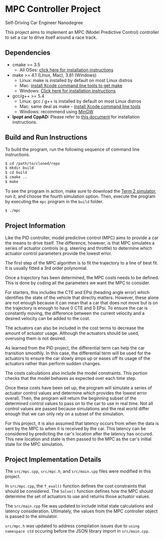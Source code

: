 # MPC Controller Project
Self-Driving Car Engineer Nanodegree

This project aims to implement an MPC (Model Predictive Control) controller to set a car to drive itself around a race track.

## Dependencies
* cmake >= 3.5
  * All OSes: [click here for installation instructions](https://cmake.org/install/)
* make >= 4.1 (Linux, Mac), 3.81 (Windows)
  * Linux: make is installed by default on most Linux distros
  * Mac: [install Xcode command line tools to get make](https://developer.apple.com/xcode/features/)
  * Windows: [Click here for installation instructions](http://gnuwin32.sourceforge.net/packages/make.htm)
* gcc/g++ >= 5.4
  * Linux: gcc / g++ is installed by default on most Linux distros
  * Mac: same deal as make - [install Xcode command line tools](https://developer.apple.com/xcode/features/)
  * Windows: recommend using [MinGW](http://www.mingw.org/)
* **Ipopt and CppAD:** Please refer to [this document](https://github.com/udacity/CarND-MPC-Project/blob/master/install_Ipopt_CppAD.md) for installation instructions.

## Build and Run Instructions
To build the program, run the following sequence of command line instructions.

```bash
$ cd /path/to/cloned/repo
$ mkdir build
$ cd build
$ cmake ..
$ make
```

To see the program in action, make sure to download the [Term 2 simulator](https://github.com/udacity/self-driving-car-sim/releases), run it, and choose the fourth simulation option. Then, execute the program by executing the `mpc` program in the `build` folder.

```bash
$ ./mpc
```

## Project Information
Like the PID controller, model predictive control (MPC) aims to provide a car the means to drive itself. The difference, however, is that MPC simulates a series of actuator controls (e.g. steering and throttle) to determine which actuator control parameters provide the lowest error.

The first step of the MPC algorithm is to fit the trajectory to a line of best fit. It is usually fitted a 3rd order polynomial.

Once a trajectory has been determined, the MPC costs needs to be defined. This is done by coding all the parameters we want the MPC to consider.

For starters, this includes the CTE and EPsi (heading angle error) which identifies the state of the vehicle that directly matters. However, these alone are not enough because it can mean that a car that does not move but is on the trajectory is enough to have 0 CTE and 0 EPsi. To ensure the car is constantly moving, the difference between the current velocity and a desired velocity can be added to the cost.

The actuators can also be included in the cost terms to decrease the amount of actuator usage. Although the actuators should be used, overusing them is not desired.

As learned from the PID project, the differential term can help the car transition smoothly. In this case, the differential term will be used for the actuators to ensure the car slowly amps up or eases off its usage of the actuators rather than perform sudden changes.

The costs calculations also include the model constraints. This portion checks that the model behaves as expected over each time step.

Once these costs have been set up, the program will simulate a series of actuator control values and determine which provides the lowest error overall. Then, the program will return the beginning subset of the determined control values to pass on to the car to use in real time. Not all control values are passed because simulations and the real world differ enough that we can only rely on a subset of the simulation.

For this project, it is also assumed that latency occurs from when the data is sent by the MPC to when it is received by the car. This latency can be considered by predicting the car's location after the latency has occured. This new location and state is then passed to the MPC as the car's initial state for the MPC simulation.

## Project Implementation Details
The `src/mpc.cpp`, `src/mpc.h`, and `src/main.cpp` files were modified in this project.

In `src/mpc.cpp`, the `f_eval()` function defines the cost constraints that should be considered. The `Solve()` function defines how the MPC should determine the set of actuators to use and returns those actuator values.

The `src/main.cpp` file was updated to include initial state calculations and latency consideration. Ultimately, the values from the MPC controller object is passed to the simulator.

`src/mpc.h` was updated to address compilation issues due to `using namespace std` occuring before the JSON library import in `src/main.cpp`.
